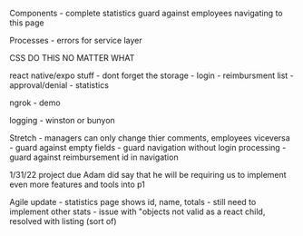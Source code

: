 Components
    - complete statistics guard against employees navigating to this page

Processes
    - errors for service layer

CSS DO THIS NO MATTER WHAT

react native/expo stuff
    - dont forget the storage
    - login
    - reimbursment list
    - approval/denial
    - statistics

ngrok
    - demo

logging
    - winston or bunyon

Stretch
    - managers can only change thier comments, employees viceversa 
    - guard against empty fields
    - guard navigation without login processing
    - guard against reimbursement id in navigation

1/31/22
    project due
    Adam did say that he will be requiring us to implement even more features and tools into p1

Agile update
    - statistics page shows id, name, totals
    - still need to implement other stats 
    - issue with "objects not valid as a react child, resolved with listing (sort of)